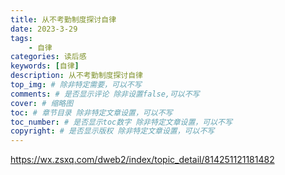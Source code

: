 ```yaml
---
title: 从不考勤制度探讨自律
date: 2023-3-29
tags: 
    - 自律
categories: 读后感
keywords: [自律]
description: 从不考勤制度探讨自律
top_img: # 除非特定需要，可以不写
comments: # 是否显示评论 除非设置false,可以不写
cover: # 缩略图
toc: # 章节目录 除非特定文章设置，可以不写
toc_number: # 是否显示toc数字 除非特定文章设置，可以不写
copyright: # 是否显示版权 除非特定文章设置，可以不写
---
```



<https://wx.zsxq.com/dweb2/index/topic_detail/814251121181482>

